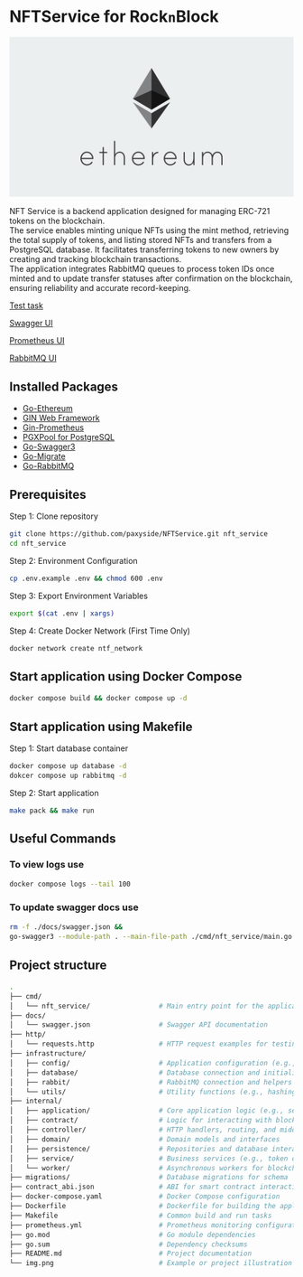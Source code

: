 # NFTService for Rock`n`Block
![img.png](img.png)

NFT Service is a backend application designed for managing ERC-721 tokens on the blockchain. \
The service enables minting unique NFTs using the mint method, retrieving the total supply of tokens, and listing stored NFTs and transfers from a PostgreSQL database.
It facilitates transferring tokens to new owners by creating and tracking blockchain transactions.\
The application integrates RabbitMQ queues to process token IDs once minted and to update transfer statuses after confirmation on the blockchain,
ensuring reliability and accurate record-keeping.

[Test task](https://confluence.rocknblock.io/pages/viewpage.action?pageId=1082566)

[Swagger UI](http://127.0.0.1:8008/api/docs/swagger/index.html)

[Prometheus UI](http://127.0.0.1:9090)

[RabbitMQ UI](http://127.0.0.1:15672)

## Installed Packages
- [Go-Ethereum](https://github.com/ethereum/go-ethereum)
- [GIN Web Framework](https://github.com/gin-gonic/gin)
- [Gin-Prometheus](https://github.com/zsais/go-gin-prometheus)
- [PGXPool for PostgreSQL](https://github.com/jackc/pgx)
- [Go-Swagger3](https://github.com/parvez3019/go-swagger3)
- [Go-Migrate](https://github.com/golang-migrate/migrate)
- [Go-RabbitMQ](https://github.com/rabbitmq/amqp091-go)

## Prerequisites
Step 1: Clone repository
```bash
git clone https://github.com/paxyside/NFTService.git nft_service
cd nft_service
```

Step 2: Environment Configuration
```bash
cp .env.example .env && chmod 600 .env
```

Step 3: Export Environment Variables
```bash
export $(cat .env | xargs)
```

Step 4: Create Docker Network (First Time Only)
```bash
docker network create ntf_network
```


## Start application using Docker Compose
```bash
docker compose build && docker compose up -d
```

## Start application using Makefile
Step 1: Start database container
```bash
docker compose up database -d
dokcer compose up rabbitmq -d
```
Step 2: Start application
```bash
make pack && make run
```

## Useful Commands

### To view logs use
```bash
docker compose logs --tail 100
```

### To update swagger docs use
```bash
rm -f ./docs/swagger.json &&
go-swagger3 --module-path . --main-file-path ./cmd/nft_service/main.go --output ./docs/swagger.json --schema-without-pkg
```


## Project structure
```bash
.
├── cmd/
│   └── nft_service/                 # Main entry point for the application
├── docs/
│   └── swagger.json                 # Swagger API documentation
├── http/
│   └── requests.http                # HTTP request examples for testing
├── infrastructure/
│   ├── config/                      # Application configuration (e.g., env parsing)
│   ├── database/                    # Database connection and initialization
│   ├── rabbit/                      # RabbitMQ connection and helpers
│   └── utils/                       # Utility functions (e.g., hashing, ABI loader)
├── internal/
│   ├── application/                 # Core application logic (e.g., server setup)
│   ├── contract/                    # Logic for interacting with blockchain contracts
│   ├── controller/                  # HTTP handlers, routing, and middleware
│   ├── domain/                      # Domain models and interfaces
│   ├── persistence/                 # Repositories and database interaction logic
│   ├── service/                     # Business services (e.g., token operations)
│   └── worker/                      # Asynchronous workers for blockchain updates
├── migrations/                      # Database migrations for schema
├── contract_abi.json                # ABI for smart contract interaction
├── docker-compose.yaml              # Docker Compose configuration
├── Dockerfile                       # Dockerfile for building the application
├── Makefile                         # Common build and run tasks
├── prometheus.yml                   # Prometheus monitoring configuration
├── go.mod                           # Go module dependencies
├── go.sum                           # Dependency checksums
├── README.md                        # Project documentation
└── img.png                          # Example or project illustration
```
